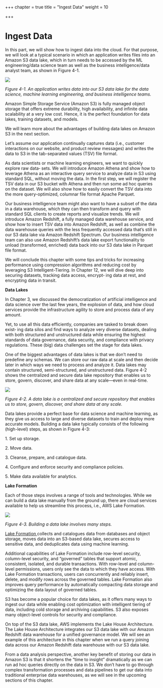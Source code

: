 +++
chapter = true
title = "Ingest Data"
weight = 10

+++
# Ingest Data

In this part, we will show how to ingest data into the cloud. For that purpose, we will look at a typical scenario in which an application writes files into an Amazon S3 data lake, which in turn needs to be accessed by the ML engineering/data science team as well as the business intelligence/data analyst team, as shown in Figure 4-1.

![](/images/ingest.png)

_Figure 4-1. An application writes data into our S3 data lake for the data science, machine learning engineering, and business intelligence teams._

Amazon Simple Storage Service (Amazon S3) is fully managed object storage that offers extreme durability, high availability, and infinite data scalability at a very low cost. Hence, it is the perfect foundation for data lakes, training datasets, and models.

We will learn more about the advantages of building data lakes on Amazon S3 in the next section.

Let’s assume our application continually captures data (i.e., customer interactions on our website, and product review messages) and writes the data to S3 in the tab-separated values (TSV) file format.

As data scientists or machine learning engineers, we want to quickly explore raw data‐ sets. We will introduce Amazon Athena and show how to leverage Athena as an interactive query service to analyze data in S3 using standard SQL, without moving the data. In the first step, we will register the TSV data in our S3 bucket with Athena and then run some ad hoc queries on the dataset. We will also show how to easily convert the TSV data into the more query-optimized, columnar file format Apache Parquet.

Our business intelligence team might also want to have a subset of the data in a data warehouse, which they can then transform and query with standard SQL clients to create reports and visualize trends. We will introduce Amazon Redshift, a fully managed data warehouse service, and show how to insert TSV data into Amazon Redshift, as well as combine the data warehouse queries with the less frequently accessed data that’s still in our S3 data lake via Amazon Redshift Spectrum. Our business intelligence team can also use Amazon Redshift’s data lake export functionality to unload (transformed, enriched) data back into our S3 data lake in Parquet file format.

We will conclude this chapter with some tips and tricks for increasing performance using compression algorithms and reducing cost by leveraging S3 Intelligent-Tiering. In Chapter 12, we will dive deep into securing datasets, tracking data access, encrypt‐ ing data at rest, and encrypting data in transit.

**Data Lakes**

In Chapter 3, we discussed the democratization of artificial intelligence and data science over the last few years, the explosion of data, and how cloud services provide the infrastructure agility to store and process data of any amount.

Yet, to use all this data efficiently, companies are tasked to break down exist‐ ing data silos and find ways to analyze very diverse datasets, dealing with both structured and unstructured data while ensuring the highest standards of data governance, data security, and compliance with privacy regulations. These (big) data challenges set the stage for data lakes.

One of the biggest advantages of data lakes is that we don’t need to predefine any schemas. We can store our raw data at scale and then decide later in which ways we need to process and analyze it. Data lakes may contain structured, semi-structured, and unstructured data. Figure 4-2 shows the centralized and secure data lake repository that enables us to store, govern, discover, and share data at any scale—even in real-time.

![](/images/data-lake.png)

_Figure 4-2. A data lake is a centralized and secure repository that enables us to store, govern, discover, and share data at any scale._

Data lakes provide a perfect base for data science and machine learning, as they give us access to large and diverse datasets to train and deploy more accurate models. Building a data lake typically consists of the following (high-level) steps, as shown in Figure 4-3:

1\. Set up storage.

2\. Move data.

3\. Cleanse, prepare, and catalogue data.

4\. Configure and enforce security and compliance policies.

5\. Make data available for analytics.

**Lake Formation**

Each of those steps involves a range of tools and technologies. While we can build a data lake manually from the ground up, there are cloud services available to help us streamline this process, i.e., AWS Lake Formation.

![](/images/lake-formation.png)

_Figure 4-3. Building a data lake involves many steps._

[Lake Formation ](https://oreil.ly/5HBtg)collects and catalogues data from databases and object storage, moves data into an S3-based data lake, secures access to sensitive data, and deduplicates data using machine learning.

Additional capabilities of Lake Formation include row-level security, column-level security, and “governed” tables that support atomic, consistent, isolated, and durable transactions. With row-level and column-level permissions, users only see the data to which they have access. With Lake Formation transactions, users can concurrently and reliably insert, delete, and modify rows across the governed tables. Lake Formation also improves query performance by automatically compacting data storage and optimizing the data layout of governed tables.

S3 has become a popular choice for data lakes, as it offers many ways to ingest our data while enabling cost optimization with intelligent tiering of data, including cold storage and archiving capabilities. S3 also exposes many object-level controls for security and compliance.

On top of the S3 data lake, AWS implements the Lake House Architecture. The Lake House Architecture integrates our S3 data lake with our Amazon Redshift data warehouse for a unified governance model. We will see an example of this architecture in this chapter when we run a query joining data across our Amazon Redshift data warehouse with our S3 data lake.

From a data analysis perspective, another key benefit of storing our data in Amazon S3 is that it shortens the “time to insight” dramatically as we can run ad hoc queries directly on the data in S3. We don’t have to go through complex transformation processes and data pipelines to get our data into traditional enterprise data warehouses, as we will see in the upcoming sections of this chapter.